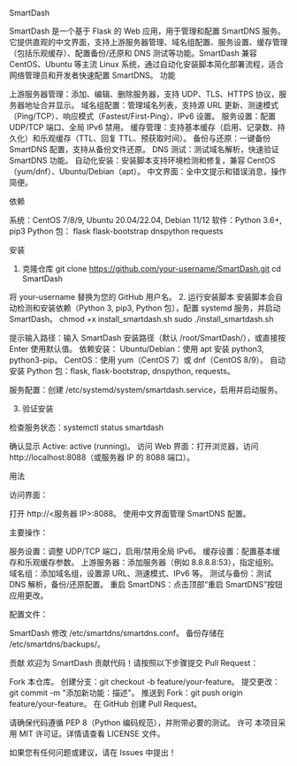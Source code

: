 SmartDash

SmartDash 是一个基于 Flask 的 Web 应用，用于管理和配置 SmartDNS 服务。它提供直观的中文界面，支持上游服务器管理、域名组配置、服务设置、缓存管理（包括乐观缓存）、配置备份/还原和 DNS 测试等功能。SmartDash 兼容 CentOS、Ubuntu 等主流 Linux 系统，通过自动化安装脚本简化部署流程，适合网络管理员和开发者快速配置 SmartDNS。
功能

上游服务器管理：添加、编辑、删除服务器，支持 UDP、TLS、HTTPS 协议，服务器地址合并显示。
域名组配置：管理域名列表，支持源 URL 更新、测速模式（Ping/TCP）、响应模式（Fastest/First-Ping）、IPv6 设置。
服务设置：配置 UDP/TCP 端口、全局 IPv6 禁用。
缓存管理：支持基本缓存（启用、记录数、持久化）和乐观缓存（TTL、回复 TTL、预获取时间）。
备份与还原：一键备份 SmartDNS 配置，支持从备份文件还原。
DNS 测试：测试域名解析，快速验证 SmartDNS 功能。
自动化安装：安装脚本支持环境检测和修复，兼容 CentOS（yum/dnf）、Ubuntu/Debian（apt）。
中文界面：全中文提示和错误消息，操作简便。

依赖

系统：CentOS 7/8/9, Ubuntu 20.04/22.04, Debian 11/12
软件：Python 3.6+, pip3
Python 包：
flask
flask-bootstrap
dnspython
requests



安装
1. 克隆仓库
git clone https://github.com/your-username/SmartDash.git
cd SmartDash

将 your-username 替换为您的 GitHub 用户名。
2. 运行安装脚本
安装脚本会自动检测和安装依赖（Python 3, pip3, Python 包），配置 systemd 服务，并启动 SmartDash。
chmod +x install_smartdash.sh
sudo ./install_smartdash.sh


提示输入路径：输入 SmartDash 安装路径（默认 /root/SmartDash/），或直接按 Enter 使用默认值。
依赖安装：
Ubuntu/Debian：使用 apt 安装 python3, python3-pip。
CentOS：使用 yum（CentOS 7）或 dnf（CentOS 8/9）。
自动安装 Python 包：flask, flask-bootstrap, dnspython, requests。


服务配置：创建 /etc/systemd/system/smartdash.service，启用并启动服务。

3. 验证安装

检查服务状态：systemctl status smartdash

确认显示 Active: active (running)。
访问 Web 界面：打开浏览器，访问 http://localhost:8088（或服务器 IP 的 8088 端口）。

用法

访问界面：

打开 http://<服务器 IP>:8088。
使用中文界面管理 SmartDNS 配置。


主要操作：

服务设置：调整 UDP/TCP 端口，启用/禁用全局 IPv6。
缓存设置：配置基本缓存和乐观缓存参数。
上游服务器：添加服务器（例如 8.8.8.8:53），指定组别。
域名组：添加域名组，设置源 URL、测速模式、IPv6 等。
测试与备份：测试 DNS 解析，备份/还原配置。
重启 SmartDNS：点击顶部“重启 SmartDNS”按钮应用更改。


配置文件：

SmartDash 修改 /etc/smartdns/smartdns.conf。
备份存储在 /etc/smartdns/backups/。



贡献
欢迎为 SmartDash 贡献代码！请按照以下步骤提交 Pull Request：

Fork 本仓库。
创建分支：git checkout -b feature/your-feature。
提交更改：git commit -m "添加新功能：描述"。
推送到 Fork：git push origin feature/your-feature。
在 GitHub 创建 Pull Request。

请确保代码遵循 PEP 8（Python 编码规范），并附带必要的测试。
许可
本项目采用 MIT 许可证。详情请查看 LICENSE 文件。

如果您有任何问题或建议，请在 Issues 中提出！
